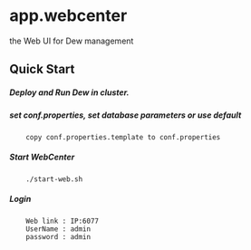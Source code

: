 app.webcenter
==============
the Web UI for Dew management

Quick Start
---------------
##### Deploy and Run Dew in cluster.
##### set conf.properties, set database parameters or use default
		copy conf.properties.template to conf.properties 

##### Start WebCenter  

		./start-web.sh

##### Login

		Web link : IP:6077
		UserName : admin
		password : admin

